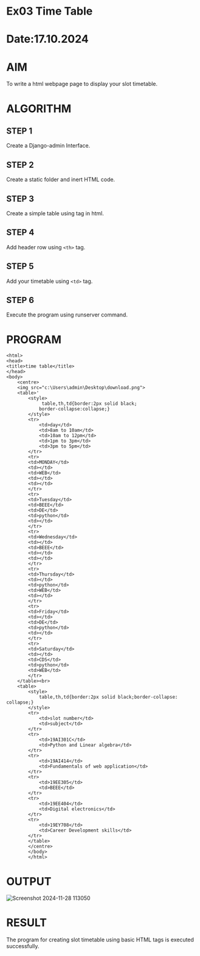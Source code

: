 # Ex03 Time Table
# Date:17.10.2024
# AIM
To write a html webpage page to display your slot timetable.

# ALGORITHM
## STEP 1
Create a Django-admin Interface.

## STEP 2
Create a static folder and inert HTML code.

## STEP 3
Create a simple table using <table> tag in html.

## STEP 4
Add header row using ```<th>``` tag.

## STEP 5
Add your timetable using ```<td>``` tag.

## STEP 6
Execute the program using runserver command.

# PROGRAM
```
<html>
<head>
<title>time table</title>
</head>
<body>
    <centre>
    <img src="c:\Users\admin\Desktop\download.png">
    <table>'
        <style>
             table,th,td{border:2px solid black;
            border-collapse:collapse;}
        </style>
        <tr>
            <td>day</td>
            <td>8am to 10am</td>
            <td>10am to 12pm</td>
            <td>1pm to 3pm</td>
            <td>3pm to 5pm</td>
        </tr>
        <tr>
        <td>MONDAY</td>
        <td></td>
        <td>WEB</td>
        <td></td>
        <td></td>
        </tr>
        <tr>
        <td>Tuesday</td>
        <td>BEEE</td>
        <td>DE</td>
        <td>python</td>
        <td></td>
        </tr>
        <tr>
        <td>Wednesday</td>
        <td></td>
        <td>BEEE</td>
        <td></td>
        <td></td>
        </tr>
        <tr>
        <td>Thursday</td>
        <td></td>
        <td>python</td>
        <td>WEB</td>
        <td></td>
        </tr>
        <tr>
        <td>Friday</td>
        <td></td>
        <td>DE</td>
        <td>python</td>
        <td></td>
        </tr>
        <tr>
        <td>Saturday</td>
        <td></td>
        <td>CDS</td>
        <td>python</td>
        <td>WEB</td>
        </tr>
    </table><br>
    <table>
        <style>
            table,th,td{border:2px solid black;border-collapse: collapse;}
        </style>
        <tr>
            <td>slot number</td>
            <td>subject</td>
        </tr>
        <tr>
            <td>19AI301C</td>
            <td>Python and Linear algebra</td>
        </tr>
        <tr>
            <td>19AI414</td>
            <td>Fundamentals of web application</td>
        </tr>
        <tr>
            <td>19EE305</td>
            <td>BEEE</td>
        </tr>
        <tr>
            <td>19EE404</td>
            <td>Digital electronics</td>
        </tr>
        <tr>
            <td>19EY708</td>
            <td>Career Development skills</td>
        </tr>
        </table>
        </centre>
        </body>
        </html>
```
# OUTPUT
![Screenshot 2024-11-28 113050](https://github.com/user-attachments/assets/912480a5-5c1c-4659-9c92-f38eefb01675)

# RESULT
The program for creating slot timetable using basic HTML tags is executed successfully.
